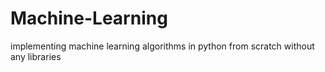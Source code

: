 # Machine-Learning
implementing machine learning algorithms in python from scratch without any libraries
